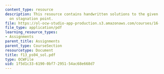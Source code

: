 ```yaml
---
content_type: resource
description: This resource contains handwritten solutions to the given problem set
  on stagnation point.
file: https://ol-ocw-studio-app-production.s3.amazonaws.com/courses/16-01-unified-engineering-i-ii-iii-iv-fall-2005-spring-2006/1f5d1c3361900bf7295154ac68e668d7_f13_ps04_sol.pdf
file_type: application/pdf
learning_resource_types:
- Assignments
parent_title: Assignments
parent_type: CourseSection
resourcetype: Document
title: f13_ps04_sol.pdf
type: OCWFile
uid: 1f5d1c33-6190-0bf7-2951-54ac68e668d7
---
```

